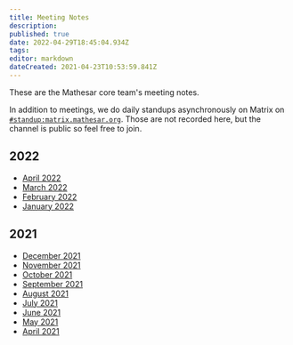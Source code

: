 ```yaml
---
title: Meeting Notes
description: 
published: true
date: 2022-04-29T18:45:04.934Z
tags: 
editor: markdown
dateCreated: 2021-04-23T10:53:59.841Z
---
```


These are the Mathesar core team's meeting notes.

In addition to meetings, we do daily standups asynchronously on Matrix on [`#standup:matrix.mathesar.org`](https://matrix.to/#/#standup:matrix.mathesar.org). Those are not recorded here, but the channel is public so feel free to join.

## 2022
- [April 2022](/meeting-notes/2022-04)
- [March 2022](/meeting-notes/2022-03)
- [February 2022](/meeting-notes/2022-02)
- [January 2022](/meeting-notes/2022-01)

## 2021
- [December 2021](/meeting-notes/2021-12)
- [November 2021](/meeting-notes/2021-11)
- [October 2021](/meeting-notes/october-2021)
- [September 2021](/meeting-notes/september-2021)
- [August 2021](/meeting-notes/august-2021)
- [July 2021](/meeting-notes/july-2021)
- [June 2021](/meeting-notes/june-2021)
- [May 2021](/meeting-notes/may-2021)
- [April 2021](/meeting-notes/april-2021)
